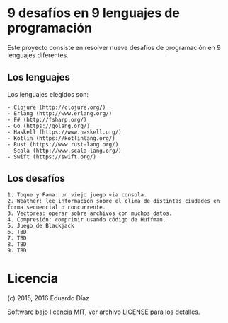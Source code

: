 # 9 desafíos en 9 lenguajes de programación

Este proyecto consiste en resolver nueve desafíos de programación en 9 lenguajes diferentes.

## Los lenguajes

Los lenguajes elegidos son:

	- Clojure (http://clojure.org/)
	- Erlang (http://www.erlang.org/)
	- F# (http://fsharp.org/)
	- Go (https://golang.org/)
	- Haskell (https://www.haskell.org/)
	- Kotlin (https://kotlinlang.org/)
	- Rust (https://www.rust-lang.org/)	
	- Scala (http://www.scala-lang.org/)
	- Swift (https://swift.org/)

## Los desafíos

	1. Toque y Fama: un viejo juego via consola.
	2. Weather: lee información sobre el clima de distintas ciudades en forma secuencial o concurrente.
	3. Vectores: operar sobre archivos con muchos datos.
	4. Compresión: comprimir usando código de Huffman.
	5. Juego de Blackjack
	6. TBD
	7. TBD
	8. TBD
	9. TBD

# Licencia

(c) 2015, 2016 Eduardo Díaz

Software bajo licencia MIT, ver archivo LICENSE para los detalles.
